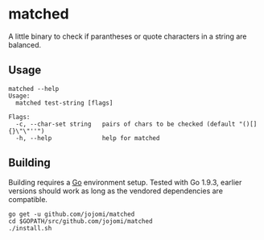 # matched

A little binary to check if parantheses or quote characters in a string are balanced.


## Usage

```
matched --help
Usage:
  matched test-string [flags]

Flags:
  -c, --char-set string   pairs of chars to be checked (default "()[]{}\"\"''")
  -h, --help              help for matched
```

## Building

Building requires a [Go](https://golang.org) environment setup. Tested with Go 1.9.3, earlier versions should work as long as the vendored dependencies are compatible.

    go get -u github.com/jojomi/matched
    cd $GOPATH/src/github.com/jojomi/matched
    ./install.sh
